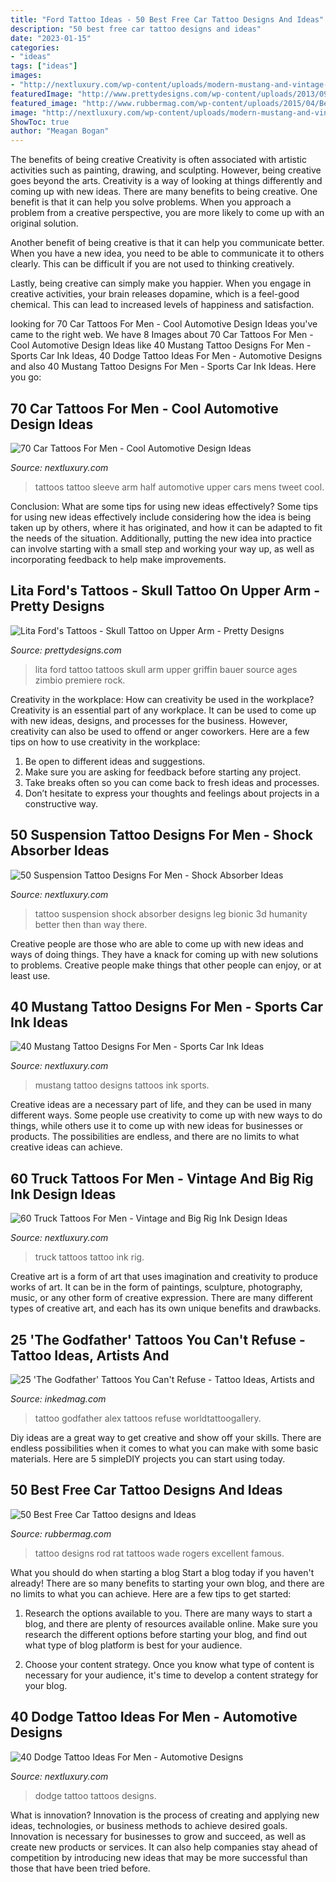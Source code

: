 ```yaml
---
title: "Ford Tattoo Ideas - 50 Best Free Car Tattoo Designs And Ideas"
description: "50 best free car tattoo designs and ideas"
date: "2023-01-15"
categories:
- "ideas"
tags: ["ideas"]
images:
- "http://nextluxury.com/wp-content/uploads/modern-mustang-and-vintage-car-guys-outer-forearm-tattoos.jpg"
featuredImage: "http://www.prettydesigns.com/wp-content/uploads/2013/09/Lita-Fords-Style.jpg"
featured_image: "http://www.rubbermag.com/wp-content/uploads/2015/04/Best-Free-Car-Tattoo-designs-and-Ideas-44.jpg"
image: "http://nextluxury.com/wp-content/uploads/modern-mustang-and-vintage-car-guys-outer-forearm-tattoos.jpg"
ShowToc: true
author: "Meagan Bogan"
---
```



The benefits of being creative
Creativity is often associated with artistic activities such as painting, drawing, and sculpting. However, being creative goes beyond the arts. Creativity is a way of looking at things differently and coming up with new ideas.
There are many benefits to being creative. One benefit is that it can help you solve problems. When you approach a problem from a creative perspective, you are more likely to come up with an original solution.

Another benefit of being creative is that it can help you communicate better. When you have a new idea, you need to be able to communicate it to others clearly. This can be difficult if you are not used to thinking creatively.

Lastly, being creative can simply make you happier. When you engage in creative activities, your brain releases dopamine, which is a feel-good chemical. This can lead to increased levels of happiness and satisfaction.

	

		
looking for 70 Car Tattoos For Men - Cool Automotive Design Ideas you've came to the right web. We have 8 Images about 70 Car Tattoos For Men - Cool Automotive Design Ideas like 40 Mustang Tattoo Designs For Men - Sports Car Ink Ideas, 40 Dodge Tattoo Ideas For Men - Automotive Designs and also 40 Mustang Tattoo Designs For Men - Sports Car Ink Ideas. Here you go:
		
    
## 70 Car Tattoos For Men - Cool Automotive Design Ideas

<img loading=lazy src="http://nextluxury.com/wp-content/uploads/upper-arm-half-sleeve-masculine-mens-car-tattoos.jpg" onerror="this.onerror=null;this.src='https://tse4.mm.bing.net/th?id=OIP.CgrhqKdHm-jVEZD7aIZKFAHaI_&amp;pid=15.1';" alt="70 Car Tattoos For Men - Cool Automotive Design Ideas">

_Source: nextluxury.com_

>tattoos tattoo sleeve arm half automotive upper cars mens tweet cool. 

	

Conclusion: What are some tips for using new ideas effectively?
Some tips for using new ideas effectively include considering how the idea is being taken up by others, where it has originated, and how it can be adapted to fit the needs of the situation. Additionally, putting the new idea into practice can involve starting with a small step and working your way up, as well as incorporating feedback to help make improvements.

    
## Lita Ford&#039;s Tattoos - Skull Tattoo On Upper Arm - Pretty Designs

<img loading=lazy src="http://www.prettydesigns.com/wp-content/uploads/2013/09/Lita-Fords-Style.jpg" onerror="this.onerror=null;this.src='https://tse4.mm.bing.net/th?id=OIP.uUFyIL9tYCVM3jr05iNJ2gHaL7&amp;pid=15.1';" alt="Lita Ford&#039;s Tattoos - Skull Tattoo on Upper Arm - Pretty Designs">

_Source: prettydesigns.com_

>lita ford tattoo tattoos skull arm upper griffin bauer source ages zimbio premiere rock. 

	

Creativity in the workplace: How can creativity be used in the workplace?
Creativity is an essential part of any workplace. It can be used to come up with new ideas, designs, and processes for the business. However, creativity can also be used to offend or anger coworkers. Here are a few tips on how to use creativity in the workplace: 
1. Be open to different ideas and suggestions.
2. Make sure you are asking for feedback before starting any project. 
3. Take breaks often so you can come back to fresh ideas and processes. 
4. Don’t hesitate to express your thoughts and feelings about projects in a constructive way.

    
## 50 Suspension Tattoo Designs For Men - Shock Absorber Ideas

<img loading=lazy src="http://nextluxury.com/wp-content/uploads/leg-3d-red-coils-suspension-guys-tattoo-ideas.jpg" onerror="this.onerror=null;this.src='https://tse4.mm.bing.net/th?id=OIP.SUWqXw5TxehBuLJX9_DEjwHaJQ&amp;pid=15.1';" alt="50 Suspension Tattoo Designs For Men - Shock Absorber Ideas">

_Source: nextluxury.com_

>tattoo suspension shock absorber designs leg bionic 3d humanity better then than way there. 

	

Creative people are those who are able to come up with new ideas and ways of doing things. They have a knack for coming up with new solutions to problems. Creative people make things that other people can enjoy, or at least use.

    
## 40 Mustang Tattoo Designs For Men - Sports Car Ink Ideas

<img loading=lazy src="http://nextluxury.com/wp-content/uploads/modern-mustang-and-vintage-car-guys-outer-forearm-tattoos.jpg" onerror="this.onerror=null;this.src='https://tse2.mm.bing.net/th?id=OIP.xpAGznugbks7kYkxjnyUcwHaFj&amp;pid=15.1';" alt="40 Mustang Tattoo Designs For Men - Sports Car Ink Ideas">

_Source: nextluxury.com_

>mustang tattoo designs tattoos ink sports. 

	

Creative ideas are a necessary part of life, and they can be used in many different ways. Some people use creativity to come up with new ways to do things, while others use it to come up with new ideas for businesses or products. The possibilities are endless, and there are no limits to what creative ideas can achieve.

    
## 60 Truck Tattoos For Men - Vintage And Big Rig Ink Design Ideas

<img loading=lazy src="http://nextluxury.com/wp-content/uploads/guys-vintage-truck-shaded-black-and-grey-ink-tattoo.jpg" onerror="this.onerror=null;this.src='https://tse3.mm.bing.net/th?id=OIP.zgN3psISGQnp5rZqyXQuqQHaHe&amp;pid=15.1';" alt="60 Truck Tattoos For Men - Vintage and Big Rig Ink Design Ideas">

_Source: nextluxury.com_

>truck tattoos tattoo ink rig. 

	

Creative art is a form of art that uses imagination and creativity to produce works of art. It can be in the form of paintings, sculpture, photography, music, or any other form of creative expression. There are many different types of creative art, and each has its own unique benefits and drawbacks.

    
## 25 &#039;The Godfather&#039; Tattoos You Can&#039;t Refuse - Tattoo Ideas, Artists And

<img loading=lazy src="https://www.inkedmag.com/.image/t_share/MTc2ODg2NTI0MDU3NDk1MTIz/artist--alex-legaza--the-godfather-tattoo_19057123658.jpg" onerror="this.onerror=null;this.src='https://tse4.mm.bing.net/th?id=OIP.q6TxlLqSfIz8Z8T6ihk5zwHaGa&amp;pid=15.1';" alt="25 &#039;The Godfather&#039; Tattoos You Can&#039;t Refuse - Tattoo Ideas, Artists and">

_Source: inkedmag.com_

>tattoo godfather alex tattoos refuse worldtattoogallery. 

	

Diy ideas are a great way to get creative and show off your skills. There are endless possibilities when it comes to what you can make with some basic materials. Here are 5 simpleDIY projects you can start using today.

    
## 50 Best Free Car Tattoo Designs And Ideas

<img loading=lazy src="http://www.rubbermag.com/wp-content/uploads/2015/04/Best-Free-Car-Tattoo-designs-and-Ideas-44.jpg" onerror="this.onerror=null;this.src='https://tse3.mm.bing.net/th?id=OIP.3ml8R0QePRU-4jpDx4QP7QHaFh&amp;pid=15.1';" alt="50 Best Free Car Tattoo designs and Ideas">

_Source: rubbermag.com_

>tattoo designs rod rat tattoos wade rogers excellent famous. 

	

What you should do when starting a blog
Start a blog today if you haven't already! There are so many benefits to starting your own blog, and there are no limits to what you can achieve. Here are a few tips to get started:
1. Research the options available to you. There are many ways to start a blog, and there are plenty of resources available online. Make sure you research the different options before starting your blog, and find out what type of blog platform is best for your audience.

2. Choose your content strategy. Once you know what type of content is necessary for your audience, it's time to develop a content strategy for your blog.

    
## 40 Dodge Tattoo Ideas For Men - Automotive Designs

<img loading=lazy src="http://nextluxury.com/wp-content/uploads/excellent-guys-dodge-tattoos.jpg" onerror="this.onerror=null;this.src='https://tse2.mm.bing.net/th?id=OIP.SR3GiHHhljDWesMWAxpbggHaHy&amp;pid=15.1';" alt="40 Dodge Tattoo Ideas For Men - Automotive Designs">

_Source: nextluxury.com_

>dodge tattoo tattoos designs. 

	

What is innovation?
Innovation is the process of creating and applying new ideas, technologies, or business methods to achieve desired goals. Innovation is necessary for businesses to grow and succeed, as well as create new products or services. It can also help companies stay ahead of competition by introducing new ideas that may be more successful than those that have been tried before.

